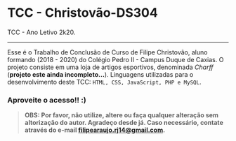 # TCC - Christovão-DS304
TCC - Ano Letivo 2k20.

***

Esse é o Trabalho de Conclusão de Curso de Filipe Christovão, aluno formando (2018 - 2020) do Colégio Pedro II - Campus Duque de Caxias. O projeto consiste em uma loja de artigos esportivos, denominada *Charff* (**projeto este ainda incompleto...**). Linguagens utilizadas para o desenvolvimento deste TCC: ``HTML, CSS, JavaScript, PHP e MySQL``.

### **Aproveite o acesso!! :)**



> **OBS: Por favor, não utilize, altere ou faça qualquer alteração sem altorização do autor. Agradeço desde já. Caso necessário, contate através do e-mail <filipearaujo.rj14@gmail.com>.**
